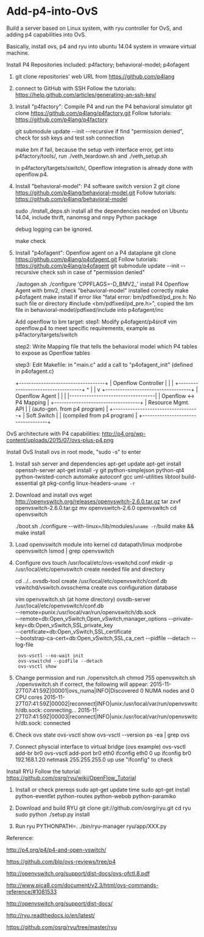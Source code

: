 # Add-p4-into-OvS
Build a server based on Linux system, with ryu controller for OvS, and adding p4 capabilities into OvS.



Basically, install ovs, p4 and ryu into ubuntu 14.04 system in vmware virtual machine.

Install P4
Repositories included: p4factory; behavioral-model; p4ofagent

1. git clone repositories' web URL from https://github.com/p4lang
      
2. connect to GitHub with SSH
      Follow the tutorials: https://help.github.com/articles/generating-an-ssh-key/
      
3. Install "p4factory": Compile P4 and run the P4 behavioral simulator
      git clone https://github.com/p4lang/p4factory.git
      Follow tutorials: https://github.com/p4lang/p4factory
      
      git submodule update --init --recursive
          if find "permission denied", check for ssh keys and test ssh connection
      
      make bm
          if fail, because the setup veth interface error, get into p4factory/tools/, run ./veth_teardown.sh and ./veth_setup.sh
	  
      in p4factory/targets/switch/, Openflow integration is already done with openflow.p4. 
      
4. Install "behavioral-model": P4 software switch version 2
      git clone https://github.com/p4lang/behavioral-model.git
      Follow tutorials: https://github.com/p4lang/behavioral-model
      
      sudo ./install_deps.sh
          install all the dependencies needed on Ubuntu 14.04, include thrift, nanomsg and nnpy Python package
      
      debug logging can be ignored.
      
      make check
      
5. Install "p4ofagent": Openflow agent on a P4 dataplane
      git clone https://github.com/p4lang/p4ofagent.git
      Follow tutorials: https://github.com/p4lang/p4ofagent
      git submodule update --init --recursive
          check ssh in case of "permission denied"
        
      ./autogen.sh
      ./configure 'CPPFLAGS=-D_BMV2_'
          install P4 Openflow Agent with bmv2, check "behavioral-model" installed correctly
      make p4ofagent
      make install
          if error like "fatal error: bm/pdfixed/pd_pre.h: No such file or directory #include <bm/pdfixed/pd_pre.h>", copied the bm file in behavioral-model/pdfixed/include into p4ofagent/inc
      
    Add openflow to bm target:
      step1:
      Modify p4ofagent/p4src# vim openflow.p4 to meet specific requirements, example as p4factory/targets/switch
      
      step2:
      Write Mapping file that tells the behavioral model which P4 tables to expose as Openflow tables
      
      step3:
      Edit Makefile: in "main.c" add a call to "p4ofagent_init" (defined in p4ofagent.c)
      
      +-----------------------------------+
      |      Openflow Controller          | 
      |                                   |
      +-----------------------------------+
                       ^
                       |
                       |
                       v
      +-----------------------------------+
      |          Openflow Agent           |
      |                                   |
      |-----------------------------------|
      |      Openflow <-> P4 Mapping      |
      +-----------------------------------+
      |        Resource Mgmt. API         |
      |   (auto-gen. from p4 program)     |
      +-----------------------------------+
      |          Soft Switch              |
      |    (compiled from p4 program)     |
      +-----------------------------------+

OvS architecture with P4 capabilities: http://p4.org/wp-content/uploads/2015/07/ovs-plus-p4.png

Install OvS
Install ovs in root mode, "sudo -s" to enter

1. Install ssh server and dependencies
	apt-get update
	apt-get install openssh-server
	apt-get install -y git python-simplejson python-qt4 python-twisted-conch automake autoconf gcc uml-utilities libtool build-essential git pkg-config linux-headers-`uname -r`
	
2. Download and install ovs
	wget http://openvswitch.org/releases/openvswitch-2.6.0.tar.gz
	tar zxvf openvswitch-2.6.0.tar.gz
	mv openvswitch-2.6.0 openvswitch
	cd openvswitch
	
	./boot.sh
	./configure --with-linux=/lib/modules/`uname -r`/build
	make && make install
	
3. Load openvswitch module into kernel
	cd datapath/linux
	modprobe openvswitch
	lsmod | grep openvswitch
	
4. Configure ovs
	touch /usr/local/etc/ovs-vswitchd.conf
	mkdir -p /usr/local/etc/openvswitch
		create needed file and directory
	
	cd ../..
	ovsdb-tool create /usr/local/etc/openvswitch/conf.db  vswitchd/vswitch.ovsschema
		create ovs configuration database
	
	vim openvswitch.sh (at home directory)
		ovsdb-server /usr/local/etc/openvswitch/conf.db \
			--remote=punix:/usr/local/var/run/openvswitch/db.sock \
			--remote=db:Open_vSwitch,Open_vSwitch,manager_options 
			--private-key=db:Open_vSwitch,SSL,private_key \
			--certificate=db:Open_vSwitch,SSL,certificate \
			--bootstrap-ca-cert=db:Open_vSwitch,SSL,ca_cert --pidfile --detach --log-file
		
		ovs-vsctl --no-wait init
		ovs-vswitchd --pidfile --detach
		ovs-vsctl show
	
5. Change permission and run ./openvsitch.sh
	chmod 755 openvswitch.sh
	./openvswitch.sh
		if correct, the following will appear:
		2015-11-27T07:41:59Z|00001|ovs_numa|INFO|Discovered 0 NUMA nodes and 0 CPU cores
		2015-11-27T07:41:59Z|00002|reconnect|INFO|unix:/usr/local/var/run/openvswitch/db.sock: connecting…
		2015-11-27T07:41:59Z|00003|reconnect|INFO|unix:/usr/local/var/run/openvswitch/db.sock: connected
		
6. Check ovs state
	ovs-vsctl show
	ovs-vsctl --version
	ps -ea | grep ovs
	
7. Connect physcial interface to virtual bridge (ovs example)
	ovs-vsctl add-br br0
	ovs-vsctl add-port br0 eth0
	ifconfig eth0 0 up
	ifconfig br0 192.168.1.20 netmask 255.255.255.0 up
		use "ifconfig" to check
		
Install RYU
Follow the tutorial: https://github.com/osrg/ryu/wiki/OpenFlow_Tutorial

1. Install or check prereqs
	sudo apt-get update
	time sudo apt-get install python-eventlet python-routes python-webob python-paramiko
	
2. Download and build RYU
	git clone git://github.com/osrg/ryu.git 
	cd ryu
	sudo python ./setup.py install

3. Run ryu
	PYTHONPATH=. ./bin/ryu-manager ryu/app/XXX.py
	



Reference:

http://p4.org/p4/p4-and-open-vswitch/

https://github.com/blp/ovs-reviews/tree/p4

http://openvswitch.org/support/dist-docs/ovs-ofctl.8.pdf

http://www.pica8.com/document/v2.3/html/ovs-commands-reference/#1081533

http://openvswitch.org/support/dist-docs/

http://ryu.readthedocs.io/en/latest/

https://github.com/osrg/ryu/tree/master/ryu



